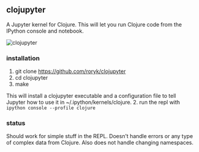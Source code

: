 ## clojupyter
A Jupyter kernel for Clojure. This will let you run Clojure code from the
IPython console and notebook.

![clojupyter](https://raw.github.com/roryk/clojupyter/master/images/demo.gif)

### installation

1. git clone https://github.com/roryk/clojupyter
2. cd clojupyter
3. make

This will install a clojupyter executable and a configuration file to tell
Jupyter how to use it in ~/.ipython/kernels/clojure.
2. run the repl with `ipython console --profile clojure`

### status
Should work for simple stuff in the REPL. Doesn't handle errors or any type
of complex data from Clojure. Also does not handle changing namespaces.
